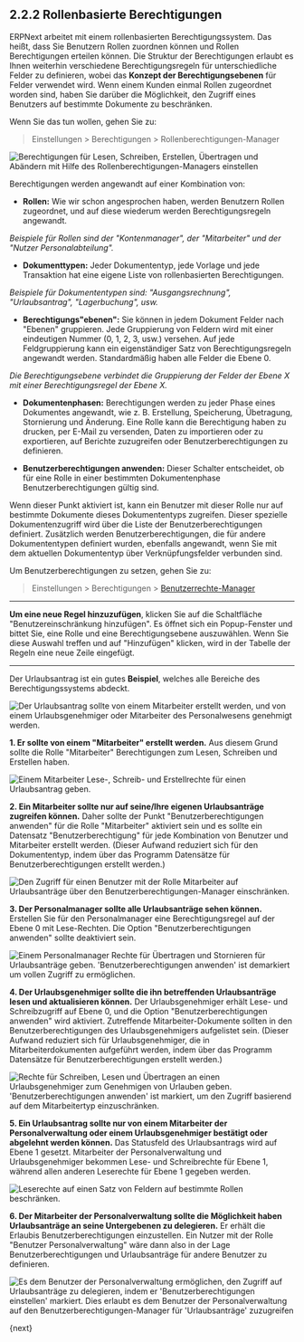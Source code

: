 ## 2.2.2 Rollenbasierte Berechtigungen

ERPNext arbeitet mit einem rollenbasierten Berechtigungssystem. Das heißt, dass Sie Benutzern Rollen zuordnen können und Rollen Berechtigungen erteilen können. Die Struktur der Berechtigungen erlaubt es Ihnen weiterhin verschiedene Berechtigungsregeln für unterschiedliche Felder zu definieren, wobei das **Konzept der Berechtigungsebenen** für Felder verwendet wird. Wenn einem Kunden einmal Rollen zugeordnet worden sind, haben Sie darüber die Möglichkeit, den Zugriff eines Benutzers auf bestimmte Dokumente zu beschränken.

Wenn Sie das tun wollen, gehen Sie zu:

> Einstellungen > Berechtigungen > Rollenberechtigungen-Manager

<img alt="Berechtigungen für Lesen, Schreiben, Erstellen, Übertragen und Abändern mit Hilfe des Rollenberechtigungen-Managers einstellen" class="screenshot" src="{{docs_base_url}}/assets/img/users-and-permissions/setting-up-permissions-leave-application.png">

Berechtigungen werden angewandt auf einer Kombination von:

* **Rollen:** Wie wir schon angesprochen haben, werden Benutzern Rollen zugeordnet, und auf diese wiederum werden Berechtigungsregeln angewandt.

_Beispiele für Rollen sind der "Kontenmanager", der "Mitarbeiter" und der "Nutzer Personalabteilung"._

* **Dokumenttypen:** Jeder Dokumententyp, jede Vorlage und jede Transaktion hat eine eigene Liste von rollenbasierten Berechtigungen.

_Beispiele für Dokumententypen sind: "Ausgangsrechnung", "Urlaubsantrag", "Lagerbuchung", usw._

* **Berechtigungs"ebenen":** Sie können in jedem Dokument Felder nach "Ebenen" gruppieren. Jede Gruppierung von Feldern wird mit einer eindeutigen Nummer (0, 1, 2, 3, usw.) versehen. Auf jede Feldgruppierung kann ein eigenständiger Satz von Berechtigungsregeln angewandt werden. Standardmäßig haben alle Felder die Ebene 0.

_Die Berechtigungsebene verbindet die Gruppierung der Felder der Ebene X mit einer Berechtigungsregel der Ebene X._

* **Dokumentenphasen:** Berechtigungen werden zu jeder Phase eines Dokumentes angewandt, wie z. B. Erstellung, Speicherung, Übetragung, Stornierung und Änderung. Eine Rolle kann die Berechtigung haben zu drucken, per E-Mail zu versenden, Daten zu importieren oder zu exportieren, auf Berichte zuzugreifen oder Benutzerberechtigungen zu definieren.

* **Benutzerberechtigungen anwenden:** Dieser Schalter entscheidet, ob für eine Rolle in einer bestimmten Dokumentenphase Benutzerberechtigungen gültig sind.

Wenn dieser Punkt aktiviert ist, kann ein Benutzer mit dieser Rolle nur auf bestimmte Dokumente dieses Dokumententyps zugreifen. Dieser spezielle Dokumentenzugriff wird über die Liste der Benutzerberechtigungen definiert. Zusätzlich werden Benutzerberechtigungen, die für andere Dokumententypen definiert wurden, ebenfalls angewandt, wenn Sie mit dem aktuellen Dokumententyp über Verknüpfungsfelder verbunden sind.

Um Benutzerberechtigungen zu setzen, gehen Sie zu:

> Einstellungen > Berechtigungen > [Benutzerrechte-Manager]({{docs_base_url}}/user/manual/en/setting-up/users-and-permissions/user-permissions.html)



---

**Um eine neue Regel hinzuzufügen**, klicken Sie auf die Schaltfläche "Benutzereinschränkung hinzufügen". Es öffnet sich ein Popup-Fenster und bittet Sie, eine Rolle und eine Berechtigungsebene auszuwählen. Wenn Sie diese Auswahl treffen und auf "Hinzufügen" klicken, wird in der Tabelle der Regeln eine neue Zeile eingefügt.

---

Der Urlaubsantrag ist ein gutes **Beispiel**, welches alle Bereiche des Berechtigungssystems abdeckt.

<img class="screenshot" alt="Der Urlaubsantrag sollte von einem Mitarbeiter erstellt werden, und von einem Urlaubsgenehmiger oder Mitarbeiter des Personalwesens genehmigt werden." src="{{docs_base_url}}/assets/img/users-and-permissions/setting-up-permissions-leave-application-form.png">

**1\. Er sollte von einem "Mitarbeiter" erstellt werden.** Aus diesem Grund sollte die Rolle "Mitarbeiter" Berechtigungen zum Lesen, Schreiben und Erstellen haben.

<img class="screenshot" alt="Einem Mitarbeiter Lese-, Schreib- und Erstellrechte für einen Urlaubsantrag geben."  src="{{docs_base_url}}/assets/img/users-and-permissions/setting-up-permissions-employee-role.png">

**2\. Ein Mitarbeiter sollte nur auf seine/Ihre eigenen Urlaubsanträge zugreifen können.** Daher sollte der Punkt "Benutzerberechtigungen anwenden" für die Rolle "Mitarbeiter" aktiviert sein und es sollte ein Datensatz "Benutzerberechtigung" für jede Kombination von Benutzer und Mitarbeiter erstellt werden. (Dieser Aufwand reduziert sich für den Dokumententyp, indem über das Programm Datensätze für Benutzerberechtigungen erstellt werden.)

<img class="screenshot" alt="Den Zugriff für einen Benutzer mit der Rolle Mitarbeiter auf Urlaubsanträge über den Benutzerberechtigungen-Manager einschränken." src="{{docs_base_url}}/assets/old_images/erpnext/setting-up-permissions-employee-user-permissions.png">

**3\. Der Personalmanager sollte alle Urlaubsanträge sehen können.** Erstellen Sie für den Personalmanager eine Berechtigungsregel auf der Ebene 0 mit Lese-Rechten. Die Option "Benutzerberechtigungen anwenden" sollte deaktiviert sein.

<img class="screenshot" alt="Einem Personalmanager Rechte für Übertragen und Stornieren für Urlaubsanträge geben. 'Benutzerberechtigungen anwenden' ist demarkiert um vollen Zugriff zu ermöglichen." src="{{docs_base_url}}/assets/img/users-and-permissions/setting-up-permissions-hr-manager-role.png">

**4\. Der Urlaubsgenehmiger sollte die ihn betreffenden Urlaubsanträge lesen und aktualisieren können.** Der Urlaubsgenehmiger erhält Lese- und Schreibzugriff auf Ebene 0, und die Option "Benutzerberechtigungen anwenden" wird aktiviert. Zutreffende Mitarbeiter-Dokumente sollten in den Benutzerberechtigungen des Urlaubsgenehmigers aufgelistet sein. (Dieser Aufwand reduziert sich für Urlaubsgenehmiger, die in Mitarbeiterdokumenten aufgeführt werden, indem über das Programm Datensätze für Benutzerberechtigungen erstellt werden.)

<img class="screenshot" alt="Rechte für Schreiben, Lesen und Übertragen an einen Urlaubsgenehmiger zum Genehmigen von Urlauben geben. 'Benutzerberechtigungen anwenden' ist markiert, um den Zugriff basierend auf dem Mitarbeitertyp einzuschränken." src="{{docs_base_url}}/assets/img/users-and-permissions/setting-up-permissions-leave-approver-role.png">

**5\. Ein Urlaubsantrag sollte nur von einem Mitarbeiter der Personalverwaltung oder einem Urlaubsgenehmiger bestätigt oder abgelehnt werden können.** Das Statusfeld des Urlaubsantrags wird auf Ebene 1 gesetzt. Mitarbeiter der Personalverwaltung und Urlaubsgenehmiger bekommen Lese- und Schreibrechte für Ebene 1, während allen anderen Leserechte für Ebene 1 gegeben werden.

<img class="screenshot" alt="Leserechte auf einen Satz von Feldern auf bestimmte Rollen beschränken." src="{{docs_base_url}}/assets/old_images/erpnext/setting-up-permissions-level-1.png">

**6\. Der Mitarbeiter der Personalverwaltung sollte die Möglichkeit haben Urlaubsanträge an seine Untergebenen zu delegieren.** Er erhält die Erlaubis Benutzerberechtigungen einzustellen. Ein Nutzer mit der Rolle "Benutzer Personalverwaltung" wäre dann also in der Lage Benutzerberechtigungen und Urlaubsanträge für andere Benutzer zu definieren.

<img class="screenshot" alt="Es dem Benutzer der Personalverwaltung ermöglichen, den Zugriff auf Urlaubsanträge zu delegieren, indem er 'Benutzerberechtigungen einstellen' markiert. Dies erlaubt es dem Benutzer der Personalverwaltung auf den Benutzerberechtigungen-Manager für 'Urlaubsanträge' zuzugreifen" src="{{docs_base_url}}/assets/img/users-and-permissions/setting-up-permissions-hr-user-role.png">

{next}
